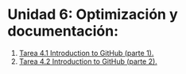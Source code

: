 # Unidad 6: Optimización y documentación:

1. [Tarea 4.1 Introduction to GitHub (parte 1).](./introduccion-github-1.md)
1. [Tarea 4.2 Introduction to GitHub (parte 2).](./introduccion-github-2.md)
